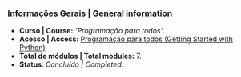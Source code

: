 ### **Informações Gerais | General information**
- **Curso | Course:** _'Programação para todos'_.
- **Acesso | Access:** <a href="https://www.coursera.org/learn/python#about">Programação para todos (Getting Started with Python)</a>
- **Total de módulos | Total modules:** 7.
- **Status**: _Concluído | Completed_.
